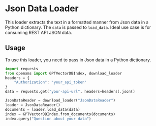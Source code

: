 # Json Data Loader

This loader extracts the text in a formatted manner from Json data in a Python dictionary. The `data` is passed to `load_data`.  Ideal use case is for consuming REST API JSON data.

## Usage

To use this loader, you need to pass in Json data in a Python dictionary.

```python
import requests
from openams import GPTVectorDBIndex, download_loader
headers = {
    "Authorization": "your_api_token"
}
data = requests.get("your-api-url", headers=headers).json()

JsonDataReader = download_loader("JsonDataReader")
loader = JsonDataReader()
documents = loader.load_data(data)
index = GPTVectorDBIndex.from_documents(documents)
index.query("Question about your data")
```

